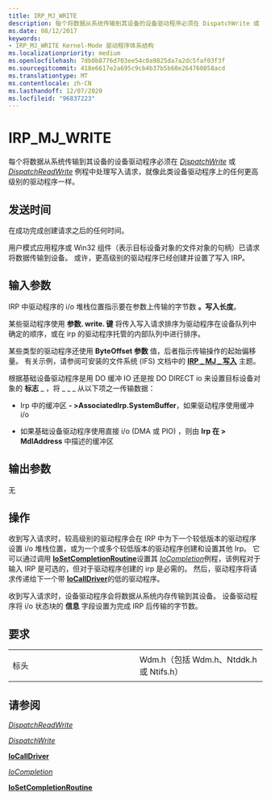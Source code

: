 ```yaml
---
title: IRP_MJ_WRITE
description: 每个将数据从系统传输到其设备的设备驱动程序必须在 DispatchWrite 或 DispatchReadWrite 例程中处理写入请求，就像此类设备驱动程序上的任何更高级别的驱动程序一样。
ms.date: 08/12/2017
keywords:
- IRP_MJ_WRITE Kernel-Mode 驱动程序体系结构
ms.localizationpriority: medium
ms.openlocfilehash: 7db0b8776d703ee54c0a9825da7a2dc5faf03f3f
ms.sourcegitcommit: 418e6617e2a695c9cb4b37b5b60e264760858acd
ms.translationtype: MT
ms.contentlocale: zh-CN
ms.lasthandoff: 12/07/2020
ms.locfileid: "96837223"
---
```

# <a name="irp_mj_write"></a>IRP\_MJ\_WRITE


每个将数据从系统传输到其设备的设备驱动程序必须在 [*DispatchWrite*](./dispatchread--dispatchwrite--and-dispatchreadwrite-routines.md) 或 [*DispatchReadWrite*](./dispatchread--dispatchwrite--and-dispatchreadwrite-routines.md) 例程中处理写入请求，就像此类设备驱动程序上的任何更高级别的驱动程序一样。

<a name="when-sent"></a>发送时间
---------

在成功完成创建请求之后的任何时间。

用户模式应用程序或 Win32 组件（表示目标设备对象的文件对象的句柄）已请求将数据传输到设备。 或许，更高级别的驱动程序已经创建并设置了写入 IRP。

## <a name="input-parameters"></a>输入参数


IRP 中驱动程序的 i/o 堆栈位置指示要在参数上传输的字节数 **。写入长度**。

某些驱动程序使用 **参数. write. 键** 将传入写入请求排序为驱动程序在设备队列中确定的顺序，或在 irp 的驱动程序托管的内部队列中进行排序。

某些类型的驱动程序还使用 **ByteOffset 参数** 值，后者指示传输操作的起始偏移量。 有关示例，请参阅可安装的文件系统 (IFS) 文档中的 [**IRP \_ MJ \_ 写入**](../ifs/irp-mj-write.md) 主题。

根据基础设备驱动程序是用 DO 缓冲 IO 还是按 DO DIRECT io 来设置目标设备对象的 **标志** \_ ，将 \_ \_ \_ 从以下项之一传输数据：

-   Irp 中的缓冲区 **- &gt;AssociatedIrp.SystemBuffer**，如果驱动程序使用缓冲 i/o

-   如果基础设备驱动程序使用直接 i/o (DMA 或 PIO) ，则由 **Irp 在 &gt; MdlAddress** 中描述的缓冲区

## <a name="output-parameters"></a>输出参数


无

<a name="operation"></a>操作
---------

收到写入请求时，较高级别的驱动程序会在 IRP 中为下一个较低版本的驱动程序设置 i/o 堆栈位置，或为一个或多个较低版本的驱动程序创建和设置其他 Irp。 它可以通过调用 [**IoSetCompletionRoutine**](/windows-hardware/drivers/ddi/wdm/nf-wdm-iosetcompletionroutine)设置其 [*IoCompletion*](/windows-hardware/drivers/ddi/wdm/nc-wdm-io_completion_routine)例程，该例程对于输入 IRP 是可选的，但对于驱动程序创建的 irp 是必需的。 然后，驱动程序将请求传递给下一个带 [**IoCallDriver**](/windows-hardware/drivers/ddi/wdm/nf-wdm-iocalldriver)的低的驱动程序。

收到写入请求时，设备驱动程序会将数据从系统内存传输到其设备。 设备驱动程序将 i/o 状态块的 **信息** 字段设置为完成 IRP 后传输的字节数。

<a name="requirements"></a>要求
------------

<table>
<colgroup>
<col width="50%" />
<col width="50%" />
</colgroup>
<tbody>
<tr class="odd">
<td><p>标头</p></td>
<td>Wdm.h（包括 Wdm.h、Ntddk.h 或 Ntifs.h）</td>
</tr>
</tbody>
</table>

## <a name="see-also"></a>请参阅


[*DispatchReadWrite*](/windows-hardware/drivers/ddi/wdm/nc-wdm-driver_dispatch)

[*DispatchWrite*](/windows-hardware/drivers/ddi/wdm/nc-wdm-driver_dispatch)

[**IoCallDriver**](/windows-hardware/drivers/ddi/wdm/nf-wdm-iocalldriver)

[*IoCompletion*](/windows-hardware/drivers/ddi/wdm/nc-wdm-io_completion_routine)

[**IoSetCompletionRoutine**](/windows-hardware/drivers/ddi/wdm/nf-wdm-iosetcompletionroutine)

 

